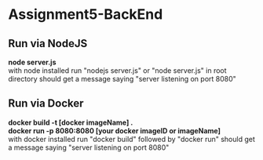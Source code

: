 # Assignment5-BackEnd

## Run via NodeJS
<b>node server.js</b> </br>
with node installed run "nodejs server.js" or "node server.js" in root directory
should get a message saying "server listening on port 8080"


## Run via Docker
<b>docker build -t [docker imageName] . </b></br>
<b>docker run -p 8080:8080 [your docker imageID or imageName] </b> </br>
with docker installed run "docker build" followed by "docker run"
should get a message saying "server listening on port 8080"
